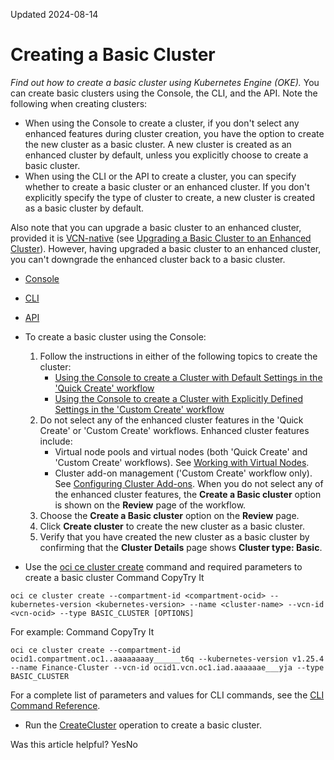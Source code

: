 Updated 2024-08-14
# Creating a Basic Cluster
_Find out how to create a basic cluster using Kubernetes Engine (OKE)._
You can create basic clusters using the Console, the CLI, and the API.
Note the following when creating clusters:
  * When using the Console to create a cluster, if you don't select any enhanced features during cluster creation, you have the option to create the new cluster as a basic cluster. A new cluster is created as an enhanced cluster by default, unless you explicitly choose to create a basic cluster.
  * When using the CLI or the API to create a cluster, you can specify whether to create a basic cluster or an enhanced cluster. If you don't explicitly specify the type of cluster to create, a new cluster is created as a basic cluster by default.


Also note that you can upgrade a basic cluster to an enhanced cluster, provided it is [VCN-native](https://docs.oracle.com/en-us/iaas/Content/ContEng/Tasks/contengfaqs.htm#VCN_Native_Clusters) (see [Upgrading a Basic Cluster to an Enhanced Cluster](https://docs.oracle.com/en-us/iaas/Content/ContEng/Tasks/contengupgradingbasicclusterstoenhanced.htm#top "Find out how to upgrade a basic cluster to an enhanced cluster using Kubernetes Engine \(OKE\).")). However, having upgraded a basic cluster to an enhanced cluster, you can't downgrade the enhanced cluster back to a basic cluster.
  * [Console](https://docs.oracle.com/en-us/iaas/Content/ContEng/Tasks/contengcreatingbasicclusters.htm)
  * [CLI](https://docs.oracle.com/en-us/iaas/Content/ContEng/Tasks/contengcreatingbasicclusters.htm)
  * [API](https://docs.oracle.com/en-us/iaas/Content/ContEng/Tasks/contengcreatingbasicclusters.htm)


  * To create a basic cluster using the Console:
    1. Follow the instructions in either of the following topics to create the cluster:
       * [Using the Console to create a Cluster with Default Settings in the 'Quick Create' workflow](https://docs.oracle.com/en-us/iaas/Content/ContEng/Tasks/contengcreatingclusterusingoke_topic-Using_the_Console_to_create_a_Quick_Cluster_with_Default_Settings.htm#create-quick-cluster "Find out how to use the 'Quick Create' workflow to create a Kubernetes cluster with default settings and new network resources using Kubernetes Engine \(OKE\).")
       * [Using the Console to create a Cluster with Explicitly Defined Settings in the 'Custom Create' workflow](https://docs.oracle.com/en-us/iaas/Content/ContEng/Tasks/contengcreatingclusterusingoke_topic-Using_the_Console_to_create_a_Custom_Cluster_with_Explicitly_Defined_Settings.htm#create-custom-cluster "Find out how to use the 'Custom Create' workflow to create a Kubernetes cluster with explicitly defined settings and existing network resources using Kubernetes Engine \(OKE\).")
    2. Do not select any of the enhanced cluster features in the 'Quick Create' or 'Custom Create' workflows.
Enhanced cluster features include:
       * Virtual node pools and virtual nodes (both 'Quick Create' and 'Custom Create' workflows). See [Working with Virtual Nodes](https://docs.oracle.com/en-us/iaas/Content/ContEng/Tasks/contengworkingwithvirtualnodes.htm#contengspecifyingvirtualnodes "Find out about virtual nodes, the differences between virtual nodes and managed nodes, and how to create virtual nodes using Kubernetes Engine \(OKE\).").
       * Cluster add-on management ('Custom Create' workflow only). See [Configuring Cluster Add-ons](https://docs.oracle.com/en-us/iaas/Content/ContEng/Tasks/contengconfiguringclusteraddons.htm#contengconfiguringclusteraddons "Find out about configuring cluster add-ons in clusters you create using Kubernetes Engine \(OKE\).").
When you do not select any of the enhanced cluster features, the **Create a Basic cluster** option is shown on the **Review** page of the workflow.
    3. Choose the **Create a Basic cluster** option on the **Review** page.
    4. Click **Create cluster** to create the new cluster as a basic cluster.
    5. Verify that you have created the new cluster as a basic cluster by confirming that the **Cluster Details** page shows **Cluster type: Basic**.
  * Use the [oci ce cluster create](https://docs.oracle.com/iaas/tools/oci-cli/latest/oci_cli_docs/cmdref/ce/cluster/create.html) command and required parameters to create a basic cluster
Command
CopyTry It
```
oci ce cluster create --compartment-id <compartment-ocid> --kubernetes-version <kubernetes-version> --name <cluster-name> --vcn-id <vcn-ocid> --type BASIC_CLUSTER [OPTIONS]
```

For example: 
Command
CopyTry It
```
oci ce cluster create --compartment-id ocid1.compartment.oc1..aaaaaaaay______t6q --kubernetes-version v1.25.4 --name Finance-Cluster --vcn-id ocid1.vcn.oc1.iad.aaaaaae___yja --type BASIC_CLUSTER
```

For a complete list of parameters and values for CLI commands, see the [CLI Command Reference](https://docs.oracle.com/iaas/tools/oci-cli/latest).
  * Run the [CreateCluster](https://docs.oracle.com/iaas/api/#/en/containerengine/latest/Cluster/CreateCluster) operation to create a basic cluster.


Was this article helpful?
YesNo


